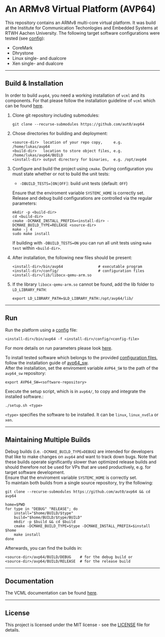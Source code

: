 # An ARMv8 Virtual Platform (AVP64)
This repository contains an ARMv8 multi-core virtual platform.
It was build at the Institute for Communication Techonlogies and Embedded Systems at RTWH Aachen University.
The following target software configurations were tested (see [config](config/)):
- CoreMark
- Dhrystone
- Linux single- and dualcore
- Xen single- and dualcore

----
## Build & Installation
In order to build `avp64`, you need a working installation of `vcml` and its components.
For that please follow the installation guideline of `vcml` which can be found [here](https://github.com/janweinstock/vcml).

1. Clone git repository including submodules:
    ```
    git clone --recurse-submodules https://github.com/aut0/avp64 
    ```
	
2. Chose directories for building and deployment:
    ```
    <source-dir>  location of your repo copy,     e.g. /home/lukas/avp64
    <build-dir>   location to store object files, e.g. /home/lukas/avp64/BUILD
    <install-dir> output directory for binaries,  e.g. /opt/avp64
    ```

3. Configure and build the project using `cmake`. During configuration you must
   state whether or not to build the unit tests:
     * `-DBUILD_TESTS=[ON|OFF]`: build unit tests (default: `OFF`)

   Ensure that the enviroment variable `SYSTEMC_HOME` is correctly set.  
   Release and debug build configurations are controlled via the regular
   parameters:
   ```
   mkdir -p <build-dir>
   cd <build-dir>
   cmake -DCMAKE_INSTALL_PREFIX=<install-dir> -DCMAKE_BUILD_TYPE=RELEASE <source-dir>
   make -j 4
   sudo make install
   ```
   If building with `-DBUILD_TESTS=ON` you can run all unit tests using
   `make test` within `<build-dir>`.

4. After installation, the following new files should be present:
    ```
    <install-dir>/bin/avp64                # executable program
    <install-dir>/config/                  # configuration files 
    <install-dir>/lib/libocx-qemu-arm.so 
    ```

5. If the library `libocx-qemu-arm.so` cannot be found, add the lib folder to `LD_LIBRARY_PATH`:
    ```
    export LD_LIBRARY_PATH=$LD_LIBRARY_PATH:/opt/avp64/lib/
    ```

----
## Run
Run the platform using a [config](config/) file:	
```
<install-dir>/bin/avp64 -f <install-dir>/config/<config-file>
```
For more details on run parameters please look [here](https://github.com/janweinstock/vcml).  

To install tested software which belongs to the provided [configuration files](config/), follow the installation guide of [avp64_sw](https://github.com/aut0/avp64_sw).  
After the installation, set the enviroment variable `AVP64_SW` to the path of the `avp64_sw` repository:  
```
export AVP64_SW=<software-repository>
```
Execute the setup script, which is in `avp64/`, to copy and integrate the installed software.:  
```
./setup.sh <type>
```
`<type>` specifies the software to be installed. It can be `linux`, `linux_nvdla` or `xen`. 

----
## Maintaining Multiple Builds
Debug builds (i.e. `-DCMAKE_BUILD_TYPE=DEBUG`) are intended for developers
that like to make changes on `avp64` and want to track down bugs.
Note that these builds operate significantly slower than optimized release
builds and should therefore not be used for VPs that are used productively,
e.g. for target software development.   
Ensure that the enviroment variable `SYSTEMC_HOME` is correctly set.  
To maintain both builds from a single source repository, try the following:
```
git clone --recurse-submodules https://github.com/aut0/avp64 && cd avp64  

home=$PWD
for type in "DEBUG" "RELEASE"; do
    install="$home/BUILD/$type"
    build="$home/BUILD/$type/BUILD"
    mkdir -p $build && cd $build
    cmake -DCMAKE_BUILD_TYPE=$type -DCMAKE_INSTALL_PREFIX=$install $home
    make install
done
```
Afterwards, you can find the builds in:
```
<source-dir>/avp64/BUILD/DEBUG    # for the debug build or
<source-dir>/avp64/BUILD/RELEASE  # for the release build
```

----
## Documentation
The VCML documentation can be found 
[here](https://github.com/janweinstock/vcml).

----
## License
This project is licensed under the MIT license - see the
[LICENSE](LICENSE) file for details.

